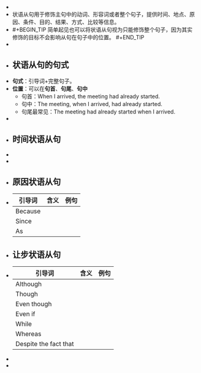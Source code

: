 -
- 状语从句用于修饰主句中的动词、形容词或者整个句子，提供时间、地点、原因、条件、目的、结果、方式、比较等信息。
- #+BEGIN_TIP
  简单起见也可以将状语从句视为只能修饰整个句子，因为其实修饰的目标不会影响从句在句子中的位置。
  #+END_TIP
-
- ## 状语从句的句式
- **句式**：引导词+完整句子。
- **位置**：可以在**句首**、**句尾**、**句中**
	- 句首：When I arrived, the meeting had already started.
	- 句中：The meeting, when I arrived, had already started.
	- 句尾最常见：The meeting had already started when I arrived.
-
- ## 时间状语从句
-
-
- ## 原因状语从句
- |引导词|含义|例句|
  |--|--|--|
  |Because|||
  |Since|||
  |As|||
- ## 让步状语从句
- |引导词|含义|例句|
  |--|--|--|
  |Although|||
  |Though|||
  |Even though|||
  |Even if|||
  |While|||
  |Whereas|||
  |Despite the fact that|||
-
-